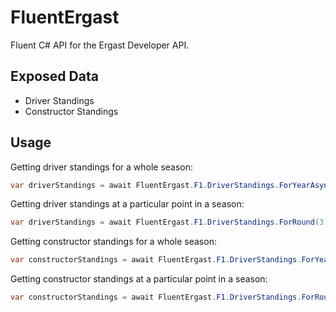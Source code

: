 # FluentErgast

Fluent C# API for the Ergast Developer API.

## Exposed Data

* Driver Standings
* Constructor Standings

## Usage

Getting driver standings for a whole season:

```csharp
var driverStandings = await FluentErgast.F1.DriverStandings.ForYearAsync(2009);
```

Getting driver standings at a particular point in a season:

```csharp
var driverStandings = await FluentErgast.F1.DriverStandings.ForRound(3).ForYearAsync(2014);
```

Getting constructor standings for a whole season:

```csharp
var constructorStandings = await FluentErgast.F1.DriverStandings.ForYearAsync(2016);
```

Getting constructor standings at a particular point in a season:

```csharp
var constructorStandings = await FluentErgast.F1.DriverStandings.ForRound(1).ForYearAsync(2016);
```